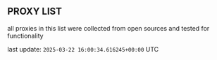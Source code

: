 ## PROXY LIST

all proxies in this list were collected from open sources and tested for functionality

last update: `2025-03-22 16:00:34.616245+00:00` UTC